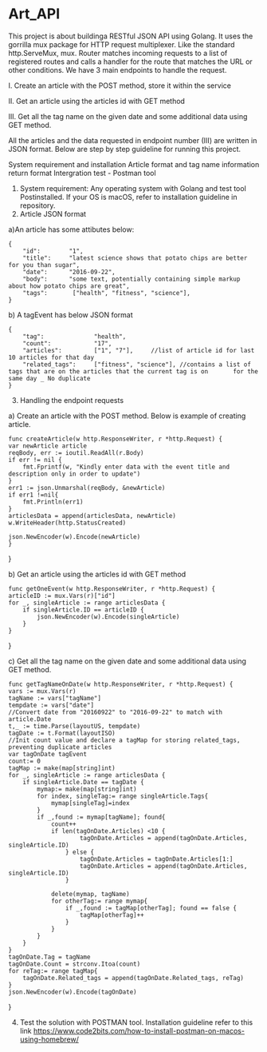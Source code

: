 # Art_API
This project is about buildinga RESTful JSON API using Golang. 
It uses the gorrilla mux package for HTTP request multiplexer. Like the standard http.ServeMux, mux. Router matches incoming requests to a list of registered routes and calls a handler for the route that matches the URL or other conditions. 
We have 3 main endpoints to handle the request. 

I. Create an article with the POST method, store it within the service

II. Get an article using the articles id with GET method

III. Get all the tag name on the given date and some additional data using GET method.

All the articles and the data requested in endpoint number (III) are written in JSON format.
Below are step by step guideline for running this project. 

System requirement and installation
Article format and tag name information return format
Intergration test - Postman tool 


1. System requirement: 
Any operating system with Golang and test tool Postinstalled. If your OS is macOS, refer to installation guideline in repository.
2. Article JSON format

  a)An article has some attibutes below:
  
	{
		"id":        "1",
		"title":     "latest science shows that potato chips are better for you than sugar",
		"date": 	 "2016-09-22",
		"body": 	 "some text, potentially containing simple markup about how potato chips are great",
		"tags":       ["health", "fitness", "science"],
	} 
	
  b) A tagEvent has below JSON format
  
	{
		"tag":       		"health",
		"count":     		"17",
		"articles": 		["1", "7"],   	//list of article id for last 10 articles for that day 
		"related_tags":     ["fitness", "science"], //contains a list of tags that are on the articles that the current tag is on       for the same day _ No duplicate
	}
	
 3. Handling the endpoint requests

a) Create an article with the POST method. Below is example of creating article.


	func createArticle(w http.ResponseWriter, r *http.Request) {
	var newArticle article
	reqBody, err := ioutil.ReadAll(r.Body)
	if err != nil {
		fmt.Fprintf(w, "Kindly enter data with the event title and description only in order to update")
	}
	err1 := json.Unmarshal(reqBody, &newArticle)
	if err1 !=nil{
		fmt.Println(err1)
	}
	articlesData = append(articlesData, newArticle)
	w.WriteHeader(http.StatusCreated)

	json.NewEncoder(w).Encode(newArticle)
	}
}
    
 b) Get an article using the articles id with GET method


	func getOneEvent(w http.ResponseWriter, r *http.Request) {
	articleID := mux.Vars(r)["id"]
	for _, singleArticle := range articlesData {
		if singleArticle.ID == articleID {
			json.NewEncoder(w).Encode(singleArticle)
		}
	}
}

c) Get all the tag name on the given date and some additional data using GET method.



	func getTagNameOnDate(w http.ResponseWriter, r *http.Request) {
	vars := mux.Vars(r)
	tagName := vars["tagName"]
	tempdate := vars["date"]
	//Convert date from "20160922" to "2016-09-22" to match with article.Date 
	t,_ := time.Parse(layoutUS, tempdate)
	tagDate := t.Format(layoutISO)
	//Init count value and declare a tagMap for storing related_tags, preventing duplicate articles
	var tagOnDate tagEvent
	count:= 0	
	tagMap := make(map[string]int)
	for _, singleArticle := range articlesData {
		if singleArticle.Date == tagDate {
			mymap:= make(map[string]int)
			for index, singleTag:= range singleArticle.Tags{
				mymap[singleTag]=index
			}
			if _,found := mymap[tagName]; found{
				count++
				if len(tagOnDate.Articles) <10 {
						tagOnDate.Articles = append(tagOnDate.Articles, singleArticle.ID)
					} else {
						tagOnDate.Articles = tagOnDate.Articles[1:]
						tagOnDate.Articles = append(tagOnDate.Articles, singleArticle.ID)
					}

				delete(mymap, tagName)
				for otherTag:= range mymap{
					if _,found := tagMap[otherTag]; found == false {
						tagMap[otherTag]++
					}
				}
			}
		}
	}
	tagOnDate.Tag = tagName
	tagOnDate.Count = strconv.Itoa(count)
	for reTag:= range tagMap{
		tagOnDate.Related_tags = append(tagOnDate.Related_tags, reTag)
	} 
	json.NewEncoder(w).Encode(tagOnDate)
}

4) Test the solution with POSTMAN tool. Installation guideline refer to this link https://www.code2bits.com/how-to-install-postman-on-macos-using-homebrew/


